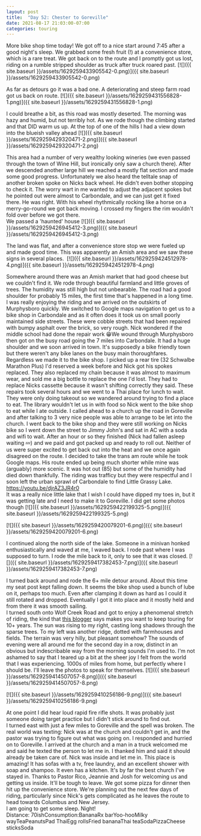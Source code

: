```yaml
---
layout: post
title:  "Day 52: Chester to Goreville"
date: 2021-08-17 21:03:00-07:00
categories: touring
---
```

More bike shop time today! We got off to a nice start around 7:45 after a good night's sleep. We grabbed some fresh fruit (!) at a convenience store, which is a rare treat. We got back on to the route and I promptly got us lost, riding on a rumble stripped shoulder as truck after truck roared past.
[![]({{ site.baseurl }}/assets/1629259433905542-0.png)]({{ site.baseurl }}/assets/1629259433905542-0.png)
  
As far as detours go it was a bad one. A deteriorating and steep farm road got us back on route.
[![]({{ site.baseurl }}/assets/1629259431556828-1.png)]({{ site.baseurl }}/assets/1629259431556828-1.png)
  
I could breathe a bit, as this road was mostly deserted. The morning was hazy and humid, but not terribly hot. As we rode though the climbing started and that DID warm us up. At the top of one of the hills I had a view down into the blueish valley ahead
[![]({{ site.baseurl }}/assets/1629259429320471-2.png)]({{ site.baseurl }}/assets/1629259429320471-2.png)
  
This area had a number of very wealthy looking wineries (we even passed through the town of Wine Hill, but ironically only saw a church there). After we descended another large hill we reached a mostly flat section and made some good progress. Unfortunately we also heard the telltale snap of another broken spoke on Nicks back wheel. He didn't even bother stopping to check it. The worry wart in me wanted to adjust the adjacent spokes but he pointed out were almost to Carbondale, and we can just get it fixed there. He was right. With his wheel rhythmically rocking like a horse on a merry-go-round we got back moving. I crossed my fingers the rim wouldn't fold over before we got there.  
We passed a 'haunted' house
[![]({{ site.baseurl }}/assets/1629259426945412-3.png)]({{ site.baseurl }}/assets/1629259426945412-3.png)
  
The land was flat, and after a convenience store stop we were fueled up and made good time. This was apparently an Amish area and we saw these signs in several places. 
[![]({{ site.baseurl }}/assets/1629259424512978-4.png)]({{ site.baseurl }}/assets/1629259424512978-4.png)
  
Somewhere around there was an Amish market that had good cheese but we couldn't find it. We rode through beautiful farmland and little groves of trees. The humidity was still high but not unbearable. The road had a good shoulder for probably 15 miles, the first time that's happened in a long time. I was really enjoying the riding and we arrived on the outskirts of Murphysboro quickly. We switched to Google maps navigation to get us to a bike shop in Carbondale and as it often does it took us on small poorly maintained side streets. These were cobble streets that had been repaired with bumpy asphalt over the brick, so very rough. Nick wondered if the middle school had done the repair work 😁We wound through Murphysboro then got on the busy road going the 7 miles into Carbondale. It had a huge shoulder and we soon arrived in town. It's supposedly a bike friendly town but there weren't any bike lanes on the busy main thoroughfares. Regardless we made it to the bike shop. I picked up a rear tire (32 Schwalbe Marathon Plus) I'd reserved a week before and Nick got his spokes replaced. They also replaced my chain because it was almost to maximum wear, and sold me a big bottle to replace the one I'd lost. They had to replace Nicks cassette because it wasn't shifting correctly they said. These repairs took several hours and we went to a Thai place for lunch to wait. They were only doing takeout so we wandered around trying to find a place to eat. The library wouldn't let us in with food so Nick went to the bike shop to eat while I ate outside. I called ahead to a church up the road in Goreville and after talking to 3 very nice people was able to arrange to be let into the church. I went back to the bike shop and they were still working on Nicks bike so I went down the street to Jimmy John's and sat in AC with a soda and wifi to wait. After an hour or so they finished (Nick had fallen asleep waiting 💤) and we paid and got packed up and ready to roll out. Neither of us were super excited to get back out into the heat and we once again disagreed on the route. I decided to take the trans am route while he took Google maps. His route ended up being much shorter while mine was (arguably) more scenic. It was hot out (85) but some of the humidity had died down thankfully. The riding was trafficy but they were respectful and I soon left the urban sprawl of Carbondale to find Little Grassy Lake.  
<https://youtu.be/djrAZ3JR4r0>  
It was a really nice little lake that I wish I could have dipped my toes in, but it was getting late and I need to make it to Goreville. I did get some photos though
[![]({{ site.baseurl }}/assets/1629259422199325-5.png)]({{ site.baseurl }}/assets/1629259422199325-5.png)

[![]({{ site.baseurl }}/assets/1629259420079201-6.png)]({{ site.baseurl }}/assets/1629259420079201-6.png)
  
I continued along the north side of the lake. Someone in a minivan honked enthusiastically and waved at me, I waved back. I rode past where I was supposed to turn. I rode the mile back to it, only to see that it was closed.
[![]({{ site.baseurl }}/assets/1629259417382453-7.png)]({{ site.baseurl }}/assets/1629259417382453-7.png)
  
I turned back around and rode the 6+ mile detour around. About this time my seat post kept falling down. It seems the bike shop used a bunch of lube on it, perhaps too much. Even after clamping it down as hard as I could it still rotated and dropped. Eventually I got it into place and it mostly held and from there it was smooth sailing.   
I turned south onto Wolf Creek Road and got to enjoy a phenomenal stretch of riding, the kind that [this blogger](https://www.crazyguyonabike.com/doc/page/?o=1mr&page_id=616665&v=6q) says makes you want to keep touring for 10+ years. The sun was rising to my right, casting long shadows through the sparse trees. To my left was another ridge, dotted with farmhouses and fields. The terrain was very hilly, but pleasant somehow? The sounds of evening were all around me for the second day in a row, distinct in an obvious but indescribable way from the morning sounds I'm used to. I'm not ashamed to say that I teared up a bit at the sheer joy I felt from the world that I was experiencing. 1000s of miles from home, but perfectly where I should be. I'll leave the photos to speak for themselves.
[![]({{ site.baseurl }}/assets/1629259414507057-8.png)]({{ site.baseurl }}/assets/1629259414507057-8.png)

[![]({{ site.baseurl }}/assets/1629259410256186-9.png)]({{ site.baseurl }}/assets/1629259410256186-9.png)
  
At one point I did hear loud rapid fire rifle shots. It was probably just someone doing target practice but I didn't stick around to find out.   
I turned east with just a few miles to Goreville and the spell was broken. The real world was texting: Nick was at the church and couldn't get in, and the pastor was trying to figure out what was going on. I responded and hurried on to Goreville. I arrived at the church and a man in a truck welcomed me and said he texted the person to let me in. I thanked him and said it should already be taken care of. Nick was inside and let me in. This place is amazing! It has sofas with a tv, free laundry, and an excellent shower with soap and shampoo. It even has a kitchen. It's by far the best church I've stayed in. Thanks to Pastor Rico, Jeannie and Josh for welcoming us and getting us inside. It'll be tough to leave. We got some pizza for dinner then hit up the convenience store. We're planning out the next few days of riding, particularly since Nick's gets complicated as he leaves the route to head towards Columbus and New Jersey.   
I am going to get some sleep. Night!  
Distance: 70ishConsumption:BananaRx barYoo-hooMilky wayTeaPeanutsPad ThaiEgg rollsFried bananaThai teaSodaPizzaCheese sticksSoda
